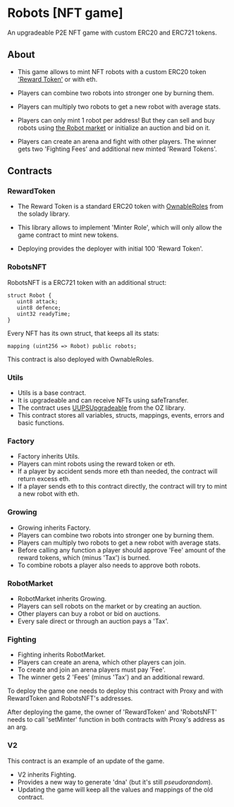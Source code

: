 # Robots [NFT game]

An upgradeable P2E NFT game with custom ERC20 and ERC721 tokens.

## About

- This game allows to mint NFT robots with a custom ERC20 token ['Reward Token'](https://github.com/nzmpi/NFT-game-robots/blob/main/RewardToken.sol)
or with eth. 

- Players can combine two robots into stronger one by burning them.

- Players can multiply two robots to get a new robot with average stats. 

- Players can only mint 1 robot per address! But they can sell and buy robots using [the Robot market](https://github.com/nzmpi/NFT-game-robots/blob/main/RobotMarket.sol) 
or initialize an auction and bid on it.

- Players can create an arena and fight with other players. The winner gets two 'Fighting Fees' and additional new minted 'Reward Tokens'.

## Contracts

### RewardToken

 - The Reward Token is a standard ERC20 token with [OwnableRoles](https://github.com/Vectorized/solady/blob/main/src/auth/OwnableRoles.sol) from the solady library. 
 
 - This library allows to implement 'Minter Role', which will only allow the game contract to mint new tokens. 

 - Deploying provides the deployer with initial 100 'Reward Token'. 

### RobotsNFT

RobotsNFT is a ERC721 token with an additional struct:

    struct Robot {
       uint8 attack; 
       uint8 defence;
       uint32 readyTime;
    }

Every NFT has its own struct, that keeps all its stats:

    mapping (uint256 => Robot) public robots;
    
This contract is also deployed with OwnableRoles.

### Utils

 - Utils is a base contract. 
 - It is upgradeable and can receive NFTs using safeTransfer.
 - The contract uses [UUPSUpgradeable](https://github.com/OpenZeppelin/openzeppelin-contracts/blob/master/contracts/proxy/utils/UUPSUpgradeable.sol) from the OZ library.
 - This contract stores all variables, structs, mappings, events, errors and basic functions.

### Factory

 - Factory inherits Utils.
 - Players can mint robots using the reward token or eth.
 - If a player by accident sends more eth than needed, the contract will return excess eth.
 - If a player sends eth to this contract directly, the contract will try to mint a new robot with eth. 

### Growing

 - Growing inherits Factory.
 - Players can combine two robots into stronger one by burning them.
 - Players can multiply two robots to get a new robot with average stats. 
 - Before calling any function a player should approve 'Fee' amount of the reward tokens, which (minus 'Tax') is burned.
 - To combine robots a player also needs to approve both robots.
 
 ### RobotMarket
 
 - RobotMarket inherits Growing.
 - Players can sell robots on the market or by creating an auction.
 - Other players can buy a robot or bid on auctions.
 - Every sale direct or through an auction pays a 'Tax'.
 
 ### Fighting
 
 - Fighting inherits RobotMarket.
 - Players can create an arena, which other players can join.
 - To create and join an arena players must pay 'Fee'.
 - The winner gets 2 'Fees' (minus 'Tax') and an additional reward.
 
To deploy the game one needs to deploy this contract with Proxy and with RewardToken and RobotsNFT's addresses.

After deploying the game, the owner of 'RewardToken' and 'RobotsNFT' needs to call 'setMinter' function in both contracts
with Proxy's address as an arg.

### V2

This contract is an example of an update of the game.

 - V2 inherits Fighting.
 - Provides a new way to generate 'dna' (but it's still *pseudorandom*).
 - Updating the game will keep all the values and mappings of the old contract.

